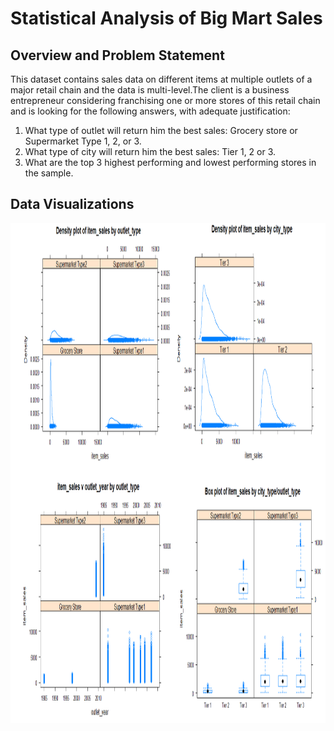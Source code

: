 # Statistical Analysis of Big Mart Sales
## Overview and Problem Statement
This dataset contains sales data on different items at multiple outlets of a major retail chain and the data is multi-level.The client is a business entrepreneur considering franchising one or more stores of this retail chain and is looking for the following answers, with adequate justification:

1) What type of outlet will return him the best sales: Grocery store or Supermarket Type 1, 2, or 3.
2) What type of city will return him the best sales: Tier 1, 2 or 3. 
3) What are the top 3 highest performing and lowest performing stores in the sample.

## 

## Data Visualizations
<img src="images/Visualizations.png" width="900" height="800">

## 



